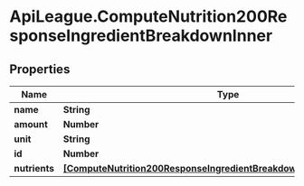 # ApiLeague.ComputeNutrition200ResponseIngredientBreakdownInner

## Properties

Name | Type | Description | Notes
------------ | ------------- | ------------- | -------------
**name** | **String** |  | [optional] 
**amount** | **Number** |  | [optional] 
**unit** | **String** |  | [optional] 
**id** | **Number** |  | [optional] 
**nutrients** | [**[ComputeNutrition200ResponseIngredientBreakdownInnerNutrientsInner]**](ComputeNutrition200ResponseIngredientBreakdownInnerNutrientsInner.md) |  | [optional] 


